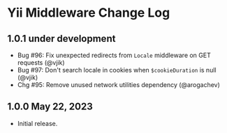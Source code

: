 # Yii Middleware Change Log

## 1.0.1 under development

- Bug #96: Fix unexpected redirects from `Locale` middleware on GET requests (@vjik)
- Bug #97: Don't search locale in cookies when `$cookieDuration` is null (@vjik)
- Chg #95: Remove unused network utilities dependency (@arogachev)

## 1.0.0 May 22, 2023

- Initial release.
